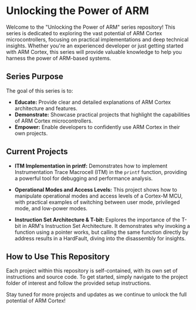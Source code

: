 # Unlocking the Power of ARM

Welcome to the "Unlocking the Power of ARM" series repository! This series is dedicated to exploring the vast potential of ARM Cortex microcontrollers, focusing on practical implementations and deep technical insights. Whether you're an experienced developer or just getting started with ARM Cortex, this series will provide valuable knowledge to help you harness the power of ARM-based systems.

## Series Purpose

The goal of this series is to:
- **Educate:** Provide clear and detailed explanations of ARM Cortex architecture and features.
- **Demonstrate:** Showcase practical projects that highlight the capabilities of ARM Cortex microcontrollers.
- **Empower:** Enable developers to confidently use ARM Cortex in their own projects.

## Current Projects

- **ITM Implementation in printf:** Demonstrates how to implement Instrumentation Trace Macrocell (ITM) in the `printf` function, providing a powerful tool for debugging and performance analysis.
  
- **Operational Modes and Access Levels:** This project shows how to manipulate operational modes and access levels of a Cortex-M MCU, with practical examples of switching between user mode, privileged mode, and low-power modes.

- **Instruction Set Architecture & T-bit:** Explores the importance of the T-bit in ARM's Instruction Set Architecture. It demonstrates why invoking a function using a pointer works, but calling the same function directly by address results in a HardFault, diving into the disassembly for insights.

## How to Use This Repository

Each project within this repository is self-contained, with its own set of instructions and source code. To get started, simply navigate to the project folder of interest and follow the provided setup instructions.

Stay tuned for more projects and updates as we continue to unlock the full potential of ARM Cortex!
